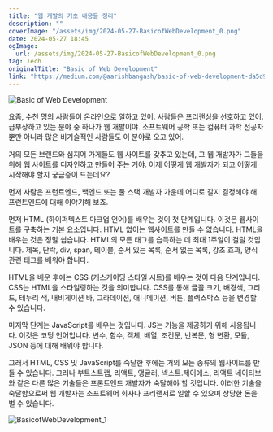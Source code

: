 ```yaml
---
title: "웹 개발의 기초 내용들 정리"
description: ""
coverImage: "/assets/img/2024-05-27-BasicofWebDevelopment_0.png"
date: 2024-05-27 18:45
ogImage: 
  url: /assets/img/2024-05-27-BasicofWebDevelopment_0.png
tag: Tech
originalTitle: "Basic of Web Development"
link: "https://medium.com/@aarishbangash/basic-of-web-development-da5d925a6650"
---
```




![Basic of Web Development](/assets/img/2024-05-27-BasicofWebDevelopment_0.png)

요즘, 수천 명의 사람들이 온라인으로 일하고 있어. 사람들은 프리랜싱을 선호하고 있어. 급부상하고 있는 분야 중 하나가 웹 개발이야. 소프트웨어 공학 또는 컴퓨터 과학 전공자 뿐만 아니라 많은 비기술적인 사람들도 이 분야로 오고 있어.

거의 모든 브랜드와 심지어 가게들도 웹 사이트를 갖추고 있는데, 그 웹 개발자가 그들을 위해 웹 사이트를 디자인하고 만들어 주는 거야. 이제 어떻게 웹 개발자가 되고 어떻게 시작해야 할지 궁금증이 드는데요?

먼저 사람은 프런트엔드, 백엔드 또는 풀 스택 개발자 가운데 어디로 갈지 결정해야 해. 프런트엔드에 대해 이야기해 보죠.


<div class="content-ad"></div>

먼저 HTML (하이퍼텍스트 마크업 언어)를 배우는 것이 첫 단계입니다. 이것은 웹사이트를 구축하는 기본 요소입니다. HTML 없이는 웹사이트를 만들 수 없습니다. HTML을 배우는 것은 정말 쉽습니다. HTML의 모든 태그를 습득하는 데 최대 1주일이 걸릴 것입니다. 제목, 단락, div, span, 테이블, 순서 있는 목록, 순서 없는 목록, 강조 효과, 양식 관련 태그를 배워야 합니다.

HTML을 배운 후에는 CSS (캐스케이딩 스타일 시트)를 배우는 것이 다음 단계입니다. CSS는 HTML을 스타일링하는 것을 의미합니다. CSS를 통해 글꼴 크기, 배경색, 그리드, 테두리 색, 내비게이션 바, 그라데이션, 애니메이션, 버튼, 플렉스박스 등을 변경할 수 있습니다.

마지막 단계는 JavaScript를 배우는 것입니다. JS는 기능을 제공하기 위해 사용됩니다. 이것은 코딩 언어입니다. 변수, 함수, 객체, 배열, 조건문, 반복문, 형 변환, 모듈, JSON 등에 대해 배워야 합니다.

그래서 HTML, CSS 및 JavaScript를 숙달한 후에는 거의 모든 종류의 웹사이트를 만들 수 있습니다. 그러나 부트스트랩, 리액트, 앵귤러, 넥스트.제이에스, 리액트 네이티브와 같은 다른 많은 기술들은 프론트엔드 개발자가 숙달해야 할 것입니다. 이러한 기술을 숙달함으로써 웹 개발자는 소프트웨어 회사나 프리랜서로 일할 수 있으며 상당한 돈을 벌 수 있습니다.

<div class="content-ad"></div>

![BasicofWebDevelopment_1](/assets/img/2024-05-27-BasicofWebDevelopment_1.png)
